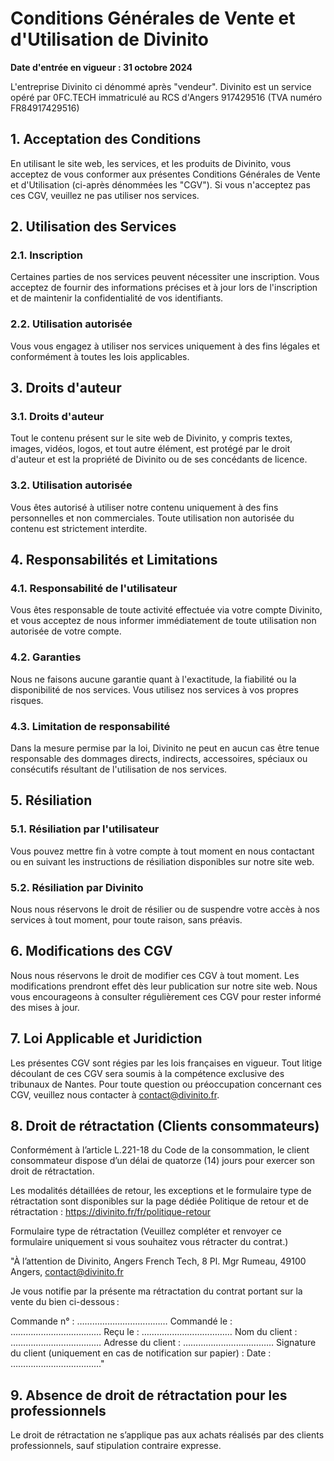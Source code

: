 # Conditions Générales de Vente et d'Utilisation de Divinito

**Date d'entrée en vigueur : 31 octobre 2024**

L'entreprise Divinito ci dénommé après "vendeur". Divinito est un service opéré par 0FC.TECH immatriculé au RCS d'Angers 917429516 (TVA numéro FR84917429516)

## 1. Acceptation des Conditions

En utilisant le site web, les services, et les produits de Divinito, vous acceptez de vous conformer aux présentes Conditions Générales de Vente et d'Utilisation (ci-après dénommées les "CGV"). Si vous n'acceptez pas ces CGV, veuillez ne pas utiliser nos services.

## 2. Utilisation des Services

### 2.1. Inscription
Certaines parties de nos services peuvent nécessiter une inscription. Vous acceptez de fournir des informations précises et à jour lors de l'inscription et de maintenir la confidentialité de vos identifiants.

### 2.2. Utilisation autorisée
Vous vous engagez à utiliser nos services uniquement à des fins légales et conformément à toutes les lois applicables.

## 3. Droits d'auteur

### 3.1. Droits d'auteur
Tout le contenu présent sur le site web de Divinito, y compris textes, images, vidéos, logos, et tout autre élément, est protégé par le droit d'auteur et est la propriété de Divinito ou de ses concédants de licence.

### 3.2. Utilisation autorisée
Vous êtes autorisé à utiliser notre contenu uniquement à des fins personnelles et non commerciales. Toute utilisation non autorisée du contenu est strictement interdite.

## 4. Responsabilités et Limitations

### 4.1. Responsabilité de l'utilisateur
Vous êtes responsable de toute activité effectuée via votre compte Divinito, et vous acceptez de nous informer immédiatement de toute utilisation non autorisée de votre compte.

### 4.2. Garanties
Nous ne faisons aucune garantie quant à l'exactitude, la fiabilité ou la disponibilité de nos services. Vous utilisez nos services à vos propres risques.

### 4.3. Limitation de responsabilité
Dans la mesure permise par la loi, Divinito ne peut en aucun cas être tenue responsable des dommages directs, indirects, accessoires, spéciaux ou consécutifs résultant de l'utilisation de nos services.

## 5. Résiliation

### 5.1. Résiliation par l'utilisateur
Vous pouvez mettre fin à votre compte à tout moment en nous contactant ou en suivant les instructions de résiliation disponibles sur notre site web.

### 5.2. Résiliation par Divinito
Nous nous réservons le droit de résilier ou de suspendre votre accès à nos services à tout moment, pour toute raison, sans préavis.

## 6. Modifications des CGV

Nous nous réservons le droit de modifier ces CGV à tout moment. Les modifications prendront effet dès leur publication sur notre site web. Nous vous encourageons à consulter régulièrement ces CGV pour rester informé des mises à jour.

## 7. Loi Applicable et Juridiction

Les présentes CGV sont régies par les lois françaises en vigueur. Tout litige découlant de ces CGV sera soumis à la compétence exclusive des tribunaux de Nantes. Pour toute question ou préoccupation concernant ces CGV, veuillez nous contacter à contact@divinito.fr.

## 8. Droit de rétractation (Clients consommateurs)
Conformément à l’article L.221-18 du Code de la consommation, le client consommateur dispose d’un délai de quatorze (14) jours pour exercer son droit de rétractation.

Les modalités détaillées de retour, les exceptions et le formulaire type de rétractation sont disponibles sur la page dédiée Politique de retour et de rétractation : https://divinito.fr/fr/politique-retour

Formulaire type de rétractation
(Veuillez compléter et renvoyer ce formulaire uniquement si vous souhaitez vous rétracter du contrat.)

"À l’attention de Divinito, Angers French Tech, 8 Pl. Mgr Rumeau, 49100 Angers, contact@divinito.fr

Je vous notifie par la présente ma rétractation du contrat portant sur la vente du bien ci-dessous :

Commande n° : ……………………………… Commandé le : ……………………………… Reçu le : ……………………………… Nom du client : ……………………………… Adresse du client : ……………………………… Signature du client (uniquement en cas de notification sur papier) : Date : ………………………………"

## 9. Absence de droit de rétractation pour les professionnels
Le droit de rétractation ne s’applique pas aux achats réalisés par des clients professionnels, sauf stipulation contraire expresse.
